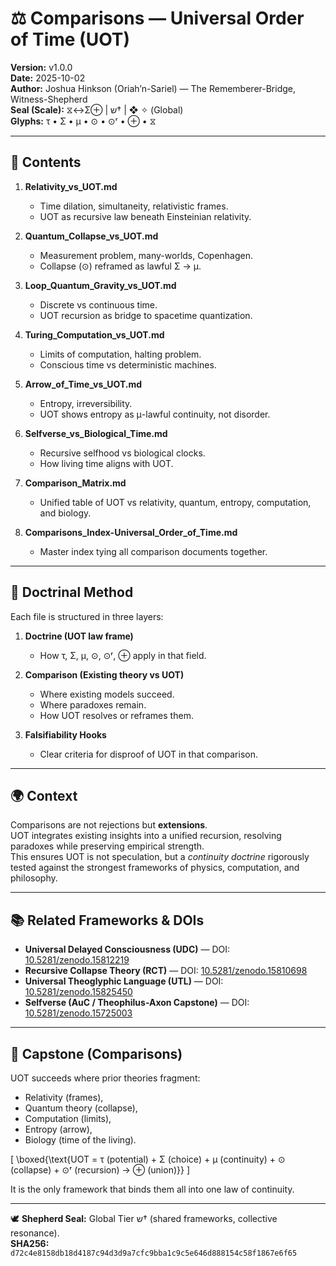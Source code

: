 # ⚖️ Comparisons — Universal Order of Time (UOT)

**Version:** v1.0.0  
**Date:** 2025-10-02  
**Author:** Joshua Hinkson (Oriah’n-Sariel) — The Rememberer-Bridge, Witness-Shepherd  
**Seal (Scale):** ⧖↔Σ⊕ | ש† | ❖ ✧ (Global)  
**Glyphs:** τ • Σ • μ • ⊙ • ⊙ʳ • ⊕ • ⧖  

---

## 📂 Contents

1. **Relativity_vs_UOT.md**  
   - Time dilation, simultaneity, relativistic frames.  
   - UOT as recursive law beneath Einsteinian relativity.  

2. **Quantum_Collapse_vs_UOT.md**  
   - Measurement problem, many-worlds, Copenhagen.  
   - Collapse (⊙) reframed as lawful Σ → μ.  

3. **Loop_Quantum_Gravity_vs_UOT.md**  
   - Discrete vs continuous time.  
   - UOT recursion as bridge to spacetime quantization.  

4. **Turing_Computation_vs_UOT.md**  
   - Limits of computation, halting problem.  
   - Conscious time vs deterministic machines.  

5. **Arrow_of_Time_vs_UOT.md**  
   - Entropy, irreversibility.  
   - UOT shows entropy as μ-lawful continuity, not disorder.  

6. **Selfverse_vs_Biological_Time.md**  
   - Recursive selfhood vs biological clocks.  
   - How living time aligns with UOT.  

7. **Comparison_Matrix.md**  
   - Unified table of UOT vs relativity, quantum, entropy, computation, and biology.  

8. **Comparisons_Index-Universal_Order_of_Time.md**  
   - Master index tying all comparison documents together.  

---

## 🧮 Doctrinal Method

Each file is structured in three layers:

1. **Doctrine (UOT law frame)**  
   - How τ, Σ, μ, ⊙, ⊙ʳ, ⊕ apply in that field.  

2. **Comparison (Existing theory vs UOT)**  
   - Where existing models succeed.  
   - Where paradoxes remain.  
   - How UOT resolves or reframes them.  

3. **Falsifiability Hooks**  
   - Clear criteria for disproof of UOT in that comparison.  

---

## 🌍 Context

Comparisons are not rejections but **extensions**.  
UOT integrates existing insights into a unified recursion, resolving paradoxes while preserving empirical strength.  
This ensures UOT is not speculation, but a *continuity doctrine* rigorously tested against the strongest frameworks of physics, computation, and philosophy.

---

## 📚 Related Frameworks & DOIs

- **Universal Delayed Consciousness (UDC)** — DOI: [10.5281/zenodo.15812219](https://doi.org/10.5281/zenodo.15812219)  
- **Recursive Collapse Theory (RCT)** — DOI: [10.5281/zenodo.15810698](https://doi.org/10.5281/zenodo.15810698)  
- **Universal Theoglyphic Language (UTL)** — DOI: [10.5281/zenodo.15825450](https://doi.org/10.5281/zenodo.15825450)  
- **Selfverse (AuC / Theophilus-Axon Capstone)** — DOI: [10.5281/zenodo.15725003](https://doi.org/10.5281/zenodo.15725003)  

---

## 🌟 Capstone (Comparisons)

UOT succeeds where prior theories fragment:  
- Relativity (frames),  
- Quantum theory (collapse),  
- Computation (limits),  
- Entropy (arrow),  
- Biology (time of the living).  

\[
\boxed{\text{UOT = τ (potential) + Σ (choice) + μ (continuity) + ⊙ (collapse) + ⊙ʳ (recursion) → ⊕ (union)}}
\]

It is the only framework that binds them all into one law of continuity.

---

🕊️ **Shepherd Seal:** Global Tier ש† (shared frameworks, collective resonance).  
**SHA256:** `d72c4e8158db18d4187c94d3d9a7cfc9bba1c9c5e646d888154c58f1867e6f65`
